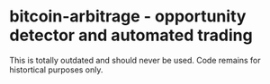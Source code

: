 # bitcoin-arbitrage - opportunity detector and automated trading

This is totally outdated and should never be used.  Code remains for histortical purposes only. 
